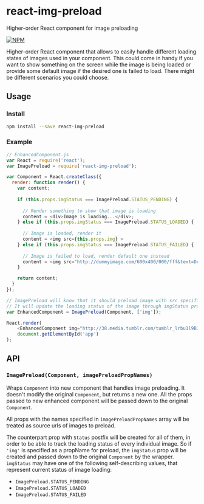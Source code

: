 # react-img-preload
Higher-order React component for image preloading

[![NPM](https://nodei.co/npm/react-img-preload.png)](https://nodei.co/npm/react-img-preload/)

Higher-order React component that allows to easily handle different loading states of images used in your component.
This could come in handy if you want to show something on the screen while the image is being loaded
or provide some default image if the desired one is failed to load. There might be different scenarios you could choose.
 
## Usage

### Install 

```sh
npm install --save react-img-preload
```

### Example

```js
// EnhancedComponent.js
var React = require('react');
var ImagePreload = require('react-img-preload');

var Component = React.createClass({
  render: function render() {
    var content;
    
    if (this.props.imgStatus === ImagePreload.STATUS_PENDING) {
    
      // Render something to show that image is loading
      content = <div>Image is loading...</div>;
    } else if (this.props.imgStatus === ImagePreload.STATUS_LOADED) {
    
      // Image is loaded, render it
      content = <img src={this.props.img} >
    } else if (this.props.imgStatus === ImagePreload.STATUS_FAILED) {
    
      // Image is failed to load, render default one instead
      content = <img src="http://dummyimage.com/600x400/000/fff&text=Default+image">
    }

    return content;
  }
});

// ImagePreload will know that it should preload image with src specified via "img" prop.
// It will update the loading status of the image through imgStatus prop.
var EnhancedComponent = ImagePreload(Component, ['img']);

React.render(
    <EnhancedComponent img="http://38.media.tumblr.com/tumblr_lrbu1l9BJk1qgzxcao1_250.gif"/>,
    document.getElementById('app')
);
```

## API

### `ImagePreload(Component, imagePreloadPropNames)`
Wraps `Component` into new component that handles image preloading.
It doesn't modify the original `Component`, but returns a new one.
All the props passed to new enhanced component will be passed down to the original `Component`.

All props with the names specified in `imagePreloadPropNames` array will be treated as source urls of images to preload.

The counterpart prop with `Status` postfix will be created for all of them, in order to be able to track the loading status of every individual image. So if `'img'` is specified as a propName for preload, the `imgStatus` prop will be created and passed down to the original `Component` by the wrapper.  
`imgStatus` may have one of the following self-describing values, that represent current status of image loading:

- `ImagePreload.STATUS_PENDING`
- `ImagePreload.STATUS_LOADED`
- `ImagePreload.STATUS_FAILED`
